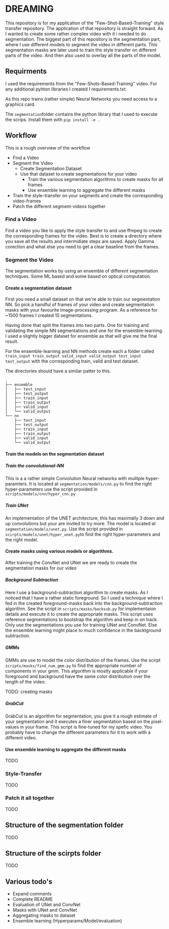 # DREAMING

This repository is for my application of the "Few-Shot-Based-Training" style transfer repository. The application of that repository is straight forward.
As I wanted to create some rather complex video with it i needed to do segmentation. The biggest part of this repository is the segmentation part, where I use different models 
to segment the video in different parts. This segmentation masks are later used to train the style transfer on different parts of the video. And then also used to overlay all the parts of the model.

## Requirments

I used the requirements from the "Few-Shots-Based-Training" video. For any additional pyhton libraries I created I requirements.txt.

As this repo trains (rather simple) Neural Networks you need access to a graphics card. 

The `segmentation`folder contains the python library that I used to execute the scrips. Install them with `pip install -e .`

## Workflow

This is a rough overview of the workflow

* Find a Video
* Segment the Video
    * Create Segmentation Dataset
    * Use that dataset to create segmentations for your video
        * Train the various segmentation algorithms to create masks for all frames
        * Use ensemble learning to aggregate the different masks
* Train the style-transfer on your segments and create the corresponding video-frames
* Patch the different segment-videos together

### Find a Video

Find a video you like to apply the style transfer to and use ffmpeg to create the corresponding frames for the video. Best is to create a directory where you save all the results and intermidiate steps are saved. Apply Gamma corection and what else you need to get a clear baseline from the frames.

### Segment the Video

The segmentation works by using an ensemble of different segmentation techniques. Some ML based and some based on optical computation.

#### Create a segmentation dataset

First you need a small dataset on that we're able to train our segmentation NN. So pick a handful of frames of your video and create segmentation masks with your favourite Image-processing program. As a reference for ~1500 frames I created 15 segmentations. 

Having done that split the frames into two parts. One for training and validating the simple NN segmentations and one for the ensemble-learning. I used a slightly bigger dataset for ensemble as that will give me the final result.

For the ensemble-learning and NN methods create each a folder called `train_input train_output valid_input valid_output test_input test_output` with the corresponding train, valid and test dataset.

The directories should have a similar patter to this.

```
.
├── ensemble
│   ├── test_input
│   ├── test_output
│   ├── train_input
│   ├── train_output
│   ├── valid_input
│   └── valid_output
└── nn
    ├── test_input
    ├── test_output
    ├── train_input
    ├── train_output
    ├── valid_input
    └── valid_output
```


#### Train the models on the segmentation dataset

##### Train the convolutional-NN

This is a a rather simple Convolution Neural networks with mulitple hyper-paramters. It is located at `segmentation/models/cnn.py` to find the right hyper-parameters use the script provided in 
`scripts/models/cnn/hyper_cnn.py`

##### Train UNet

An implementation of the UNET architecture, this has maximally 3 down and up convolutions but your are invited to try more. The model is located at `segmentation/models/unet.py`. Use the script provided in `scirpts/models/unet/hyper_unet.py`to find the right hyper-parameters and the right model.

#### Create masks using various models or algorithms.

After training the ConvNet and UNet we are ready to create the segmentation masks for our video

##### Background Subtraction

Here I use a background-subtraction algorithm to create masks. As I noticed that I have a rather static foreground. So I used a technique where I fed in the created foreground-masks back into the background-subtraction algorithm. See the script in `scripts/masks/backsub.py` for implementaion details and execute it to create the appropriate masks. This script uses reference segmentations to bootstrap the algorithm and keep in on track. Only use the segmentations you use for training UNet and ConvNet. Else the ensemble learning might place to much confidence in the backtground subtraction.

##### GMMs

GMMs are use to model the color distribution of the frames. Use the scirpt `scripts/masks/find_num_gmm.py` to find the appropriate number of components in your gmm. This algorithm is mostly applicable if your foreground and background have the same color distribution over the length of the video.

TODO: creating masks

##### GrabCut

GrabCut is an algorithm for segmentation, you give it a rough estimate of your segmentation and it executes a finer segmentation based on the pixel-values in your frame. This script is fine-tuned for my spefic video. You probably have to change the different parameters for it to work with a different video.

####  Use ensemble learning to aggregate the different masks

TODO

### Style-Transfer

TODO

### Patch it all together

TODO

## Structure of the segmentation folder

TODO

## Structure of the scirpts folder

TODO

## Various todo's

* Expand comments
* Complete README
* Evaluation of UNet and ConvNet
* Masks with UNet and ConvNet
* Aggregating masks to dataset
* Ensemble learning (Hyperparams/Model/evaluation)